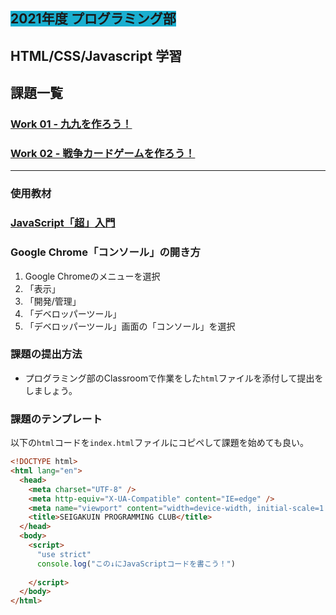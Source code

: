 ##  <span style="background: #1aafd0">2021年度 プログラミング部</span>

## HTML/CSS/Javascript 学習


## 課題一覧
### [Work 01 - 九九を作ろう！](https://github.com/Seigakuin/todays_task/tree/master/docs/y2021/work-01.md)

### [Work 02 - 戦争カードゲームを作ろう！](https://github.com/Seigakuin/todays_task/tree/master/docs/y2021/work-02.md)

----

### 使用教材
### [JavaScript「超」入門](https://www.amazon.co.jp/%E7%A2%BA%E3%81%8B%E3%81%AA%E5%8A%9B%E3%81%8C%E8%BA%AB%E3%81%AB%E3%81%A4%E3%81%8FJavaScript%E3%80%8C%E8%B6%85%E3%80%8D%E5%85%A5%E9%96%80-%E7%AC%AC2%E7%89%88-%E7%8B%A9%E9%87%8E-%E7%A5%90%E6%9D%B1/dp/4815601577)

### Google Chrome「コンソール」の開き方
1. Google Chromeのメニューを選択
2. 「表示」
3. 「開発/管理」
4. 「デベロッパーツール」
5. 「デベロッパーツール」画面の「コンソール」を選択


### 課題の提出方法
* プログラミング部のClassroomで作業をした`html`ファイルを添付して提出をしましょう。


### 課題のテンプレート
以下の`html`コードを`index.html`ファイルにコピペして課題を始めても良い。

```html
<!DOCTYPE html>
<html lang="en">
  <head>
    <meta charset="UTF-8" />
    <meta http-equiv="X-UA-Compatible" content="IE=edge" />
    <meta name="viewport" content="width=device-width, initial-scale=1.0" />
    <title>SEIGAKUIN PROGRAMMING CLUB</title>
  </head>
  <body>
    <script>
      "use strict"
      console.log("この↓にJavaScriptコードを書こう！")
      
    </script>
  </body>
</html>

```

